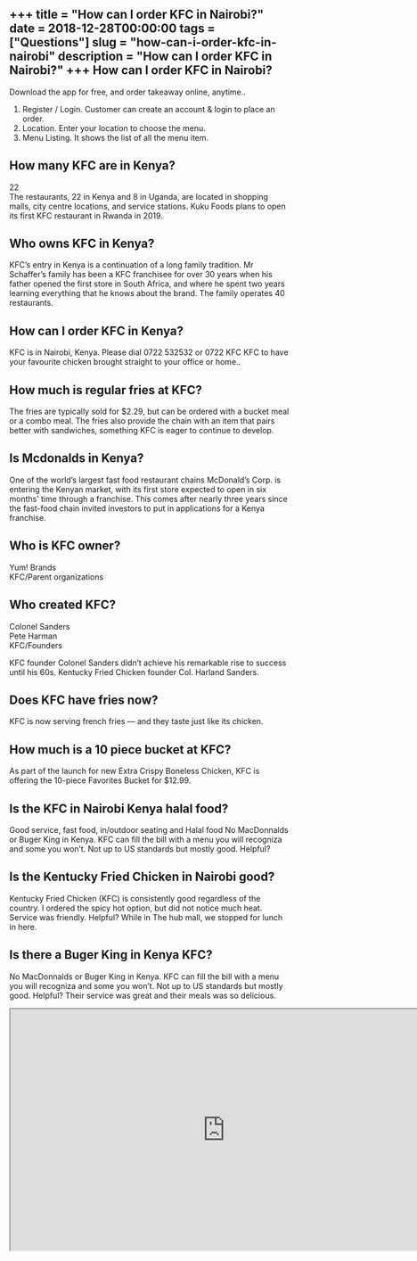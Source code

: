 +++
title = "How can I order KFC in Nairobi?"
date = 2018-12-28T00:00:00
tags = ["Questions"]
slug = "how-can-i-order-kfc-in-nairobi"
description = "How can I order KFC in Nairobi?"
+++
How can I order KFC in Nairobi?
-------------------------------

Download the app for free, and order takeaway online, anytime..

1. Register / Login. Customer can create an account &amp; login to place an order.
2. Location. Enter your location to choose the menu.
3. Menu Listing. It shows the list of all the menu item.

How many KFC are in Kenya?
--------------------------

22  
The restaurants, 22 in Kenya and 8 in Uganda, are located in shopping malls, city centre locations, and service stations. Kuku Foods plans to open its first KFC restaurant in Rwanda in 2019.

Who owns KFC in Kenya?
----------------------

KFC’s entry in Kenya is a continuation of a long family tradition. Mr Schaffer’s family has been a KFC franchisee for over 30 years when his father opened the first store in South Africa, and where he spent two years learning everything that he knows about the brand. The family operates 40 restaurants.

How can I order KFC in Kenya?
-----------------------------

KFC is in Nairobi, Kenya. Please dial 0722 532532 or 0722 KFC KFC to have your favourite chicken brought straight to your office or home..

How much is regular fries at KFC?
---------------------------------

The fries are typically sold for $2.29, but can be ordered with a bucket meal or a combo meal. The fries also provide the chain with an item that pairs better with sandwiches, something KFC is eager to continue to develop.

Is Mcdonalds in Kenya?
----------------------

One of the world’s largest fast food restaurant chains McDonald’s Corp. is entering the Kenyan market, with its first store expected to open in six months’ time through a franchise. This comes after nearly three years since the fast-food chain invited investors to put in applications for a Kenya franchise.

Who is KFC owner?
-----------------

Yum! Brands  
KFC/Parent organizations

Who created KFC?
----------------

 Colonel Sanders  
Pete Harman  
KFC/Founders

KFC founder Colonel Sanders didn’t achieve his remarkable rise to success until his 60s. Kentucky Fried Chicken founder Col. Harland Sanders.

Does KFC have fries now?
------------------------

KFC is now serving french fries — and they taste just like its chicken.

How much is a 10 piece bucket at KFC?
-------------------------------------

As part of the launch for new Extra Crispy Boneless Chicken, KFC is offering the 10-piece Favorites Bucket for $12.99.

Is the KFC in Nairobi Kenya halal food?
---------------------------------------

Good service, fast food, in/outdoor seating and Halal food No MacDonnalds or Buger King in Kenya. KFC can fill the bill with a menu you will recogniza and some you won’t. Not up to US standards but mostly good. Helpful?

Is the Kentucky Fried Chicken in Nairobi good?
----------------------------------------------

Kentucky Fried Chicken (KFC) is consistently good regardless of the country. I ordered the spicy hot option, but did not notice much heat. Service was friendly. Helpful? While in The hub mall, we stopped for lunch in here.

Is there a Buger King in Kenya KFC?
-----------------------------------

No MacDonnalds or Buger King in Kenya. KFC can fill the bill with a menu you will recogniza and some you won’t. Not up to US standards but mostly good. Helpful? Their service was great and their meals was so delicious.

<iframe allow="accelerometer; autoplay; clipboard-write; encrypted-media; gyroscope; picture-in-picture" allowfullscreen="" class="__youtube_prefs__  epyt-is-override  no-lazyload" data-no-lazy="1" data-origheight="433" data-origwidth="770" data-skipgform_ajax_framebjll="" height="433" id="_ytid_19751" loading="lazy" src="https://www.youtube.com/embed/wAoyJ-CkiYM?enablejsapi=1&autoplay=0&cc_load_policy=0&cc_lang_pref=&iv_load_policy=1&loop=0&modestbranding=0&rel=1&fs=1&playsinline=0&autohide=2&theme=dark&color=red&controls=1&" title="YouTube player" width="770"></iframe>